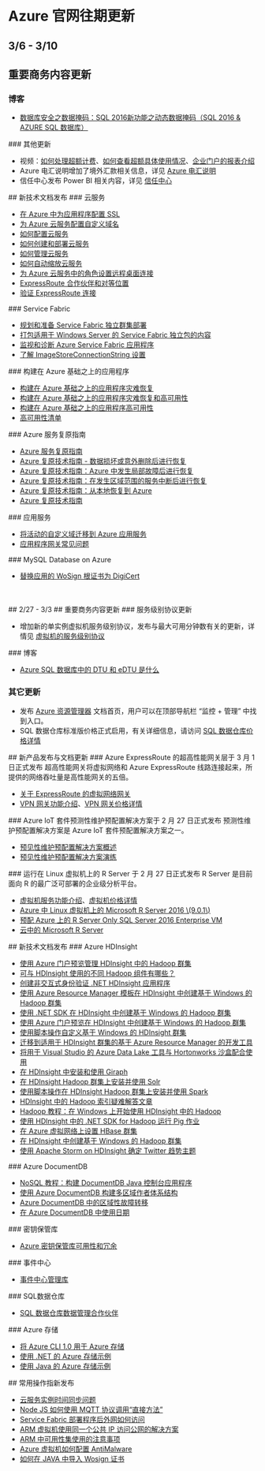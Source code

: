<properties
	pageTitle="Azure 官网往期更新 3月 | Azure"
    description="Azure 官网往期更新 3月"
    services=""
    documentationCenter=""
    authors=""
    manager=""
    editor=""
    tags=""/>

<tags ms.service="weekly-updates" ms.date="" wacn.date="" wacn.lang="cn"/>

# Azure 官网往期更新 
## 3/6 - 3/10 
## 重要商务内容更新
### 博客
<ul>
<li><a id="weekly-updates-march_6_10_blog-sqldatamasking" href="/blog/2017/03/10/sqldatamasking">数据库安全之数据掩码：SQL 2016新功能之动态数据掩码（SQL 2016 & AZURE SQL 数据库）</a></li>
</ul>
### 其他更新 
<ul>
<li>视频：<a id="weekly-updates-march_6_10_video-center" href="/video-center/">如何处理超额计费</a>、<a id="weekly-updates-march_6_10_video-center" href="/video-center/">如何查看超额具体使用情况</a>、<a id="weekly-updates-march_6_10_video-center" href="/video-center/">企业门户的报表介绍</a></li>
<li>Azure 电汇说明增加了境外汇款相关信息，详见 <a id="weekly-updates-march_6_10_pricing_azure-wire-transfer-overview" href="/pricing/billing/azure-wire-transfer-overview/">Azure 电汇说明</a></li>
<li>信任中心发布 Power BI 相关内容，详见 <a id="weekly-updates-march_6_10_trustcenter" href="//www.trustcenter.cn/">信任中心</a></li>
</ul>
## 新技术文档发布
### 云服务
<ul>
<li><a id="weekly-updates-march_6_10_documentation-cloud-services-configure-ssl-certificate-portal" href="/documentation/articles/cloud-services-configure-ssl-certificate-portal/">在 Azure 中为应用程序配置 SSL</a></li>
<li><a id="weekly-updates-march_6_10_documentation-cloud-services-custom-domain-name-portal" href="/documentation/articles/cloud-services-custom-domain-name-portal/">为 Azure 云服务配置自定义域名</a></li>
<li><a id="weekly-updates-march_6_10_documentation-cloud-services-how-to-configure-portal" href="/documentation/articles/cloud-services-how-to-configure-portal/">如何配置云服务</a></li>
<li><a id="weekly-updates-march_6_10_documentation-cloud-services-how-to-create-deploy-portal" href="/documentation/articles/cloud-services-how-to-create-deploy-portal/">如何创建和部署云服务</a></li>
<li><a id="weekly-updates-march_6_10_documentation-cloud-services-how-to-manage-portal" href="/documentation/articles/cloud-services-how-to-manage-portal/">如何管理云服务</a></li>
<li><a id="weekly-updates-march_6_10_documentation-cloud-services-how-to-scale-portal" href="/documentation/articles/cloud-services-how-to-scale-portal/">如何自动缩放云服务</a></li>
<li><a id="weekly-updates-march_6_10_documentation-cloud-services-role-enable-remote-desktop-new-portal" href="/documentation/articles/cloud-services-role-enable-remote-desktop-new-portal/">为 Azure 云服务中的角色设置远程桌面连接</a></li>
<li><a id="weekly-updates-march_6_10_documentation-expressroute-locations-providers" href="/documentation/articles/expressroute-locations-providers/">ExpressRoute 合作伙伴和对等位置</a></li>
<li><a id="weekly-updates-march_6_10_documentation-expressroute-troubleshooting-expressroute-overview" href="/documentation/articles/expressroute-troubleshooting-expressroute-overview/">验证 ExpressRoute 连接</a></li>
</ul>
### Service Fabric
<ul>
<li><a id="weekly-updates-march_6_10_documentation-service-fabric-cluster-standalone-deployment-preparation" href="/documentation/articles/service-fabric-cluster-standalone-deployment-preparation/">规划和准备 Service Fabric 独立群集部署</a></li>
<li><a id="weekly-updates-march_6_10_documentation-service-fabric-cluster-standalone-package-contents" href="/documentation/articles/service-fabric-cluster-standalone-package-contents/">打包适用于 Windows Server 的 Service Fabric 独立包的内容</a></li>
<li><a id="weekly-updates-march_6_10_documentation-service-fabric-diagnostics-overview" href="/documentation/articles/service-fabric-diagnostics-overview/">监视和诊断 Azure Service Fabric 应用程序</a></li>
<li><a id="weekly-updates-march_6_10_documentation-service-fabric-image-store-connection-string" href="/documentation/articles/service-fabric-image-store-connection-string/">了解 ImageStoreConnectionString 设置</a></li>
</ul>
### 构建在 Azure 基础之上的应用程序
<ul>
<li><a id="weekly-updates-march_6_10_documentation-resiliency-disaster-recovery-azure-applications" href="/documentation/articles/resiliency-disaster-recovery-azure-applications/">构建在 Azure 基础之上的应用程序灾难恢复</a></li>
<li><a id="weekly-updates-march_6_10_documentation-resiliency-disaster-recovery-high-availability-azure-applications" href="/documentation/articles/resiliency-disaster-recovery-high-availability-azure-applications/">构建在 Azure 基础之上的应用程序灾难恢复和高可用性</a></li>
<li><a id="weekly-updates-march_6_10_documentation-resiliency-high-availability-azure-applications" href="/documentation/articles/resiliency-high-availability-azure-applications/">构建在 Azure 基础之上的应用程序高可用性</a></li>
<li><a id="weekly-updates-march_6_10_documentation-resiliency-high-availability-checklist" href="/documentation/articles/resiliency-high-availability-checklist/">高可用性清单</a></li>
</ul>
### Azure 服务复原指南
<ul>
<li><a id="weekly-updates-march_6_10_documentation-resiliency-service-guidance-index" href="/documentation/articles/resiliency-service-guidance-index/">Azure 服务复原指南</a></li>
<li><a id="weekly-updates-march_6_10_documentation-resiliency-technical-guidance-recovery-data-corruption" href="/documentation/articles/resiliency-technical-guidance-recovery-data-corruption/">Azure 复原技术指南 - 数据损坏或意外删除后进行恢复</a></li>
<li><a id="weekly-updates-march_6_10_documentation-resiliency-technical-guidance-recovery-local-failures" href="/documentation/articles/resiliency-technical-guidance-recovery-local-failures/">Azure 复原技术指南：Azure 中发生局部故障后进行恢复</a></li>
<li><a id="weekly-updates-march_6_10_documentation-resiliency-technical-guidance-recovery-loss-azure-region" href="/documentation/articles/resiliency-technical-guidance-recovery-loss-azure-region/">Azure 复原技术指南：在发生区域范围的服务中断后进行恢复</a></li>
<li><a id="weekly-updates-march_6_10_documentation-resiliency-technical-guidance-recovery-on-premises-azure" href="/documentation/articles/resiliency-technical-guidance-recovery-on-premises-azure/">Azure 复原技术指南：从本地恢复到 Azure</a></li>
<li><a id="weekly-updates-march_6_10_documentation-resiliency-technical-guidance" href="/documentation/articles/resiliency-technical-guidance/">Azure 复原技术指南</a></li>
</ul>
### 应用服务
<ul>
<li><a id="weekly-updates-march_6_10_documentation-app-service-custom-domain-name-migrate" href="/documentation/articles/app-service-custom-domain-name-migrate/">将活动的自定义域迁移到 Azure 应用服务</a></li>
<li><a id="weekly-updates-march_6_10_documentation-application-gateway-faq" href="/documentation/articles/application-gateway-faq/">应用程序网关常见问题</a></li>
</ul>
### MySQL Database on Azure  
<ul>
<li><a id="weekly-updates-march_6_10_documentation-mysql-database-wosign-digicert-rotate" href="/documentation/articles/mysql-database-wosign-digicert-rotate/">替换应用的 WoSign 根证书为 DigiCert</a></li>
</ul>
</br>
</br>
## 2/27 - 3/3 
## 重要商务内容更新
### 服务级别协议更新  
<ul>
<li>增加新的单实例虚拟机服务级别协议，发布与最大可用分钟数有关的更新，详情见 <a id="weekly-update-march_3_support_virtual-machines" href="/support/sla/virtual-machines/">虚拟机的服务级别协议</a></li>
</ul>
### 博客
<ul>
<li><a id="weekly-update-march_3_blog_AzureDtuAndEdtu" href="/blog/2017/02/28/AzureDtuAndEdtu/">Azure SQL 数据库中的 DTU 和 eDTU 是什么</a></li>
</ul>

### 其它更新
<ul>
<li>发布 <a id="weekly-update-march_3_documentation_azure-resource-manager" href="/documentation/services/azure-resource-manager/">Azure 资源管理器</a> 文档首页，用户可以在顶部导航栏 “监控 + 管理” 中找到入口。</li>
<li>SQL 数据仓库标准版价格正式启用，有关详细信息，请访问 <a id="weekly-update-march_3_pricing_sql-data-warehouse" href="/pricing/details/sql-data-warehouse/">SQL 数据仓库价格详情</a></li>
</ul>
## 新产品发布与文档更新
### Azure ExpressRoute 的超高性能网关层于 3 月 1 日正式发布
超高性能网关将虚拟网络和 Azure ExpressRoute 线路连接起来，所提供的网络吞吐量是高性能网关的五倍。
<ul>
<li><a id="weekly-update-march_3_documentation_expressroute-about-virtual-network-gateways" href="/documentation/articles/expressroute-about-virtual-network-gateways/">关于 ExpressRoute 的虚拟网络网关</a></li>
<li><a id="weekly-update-march_3_home_vpn-gateway" href="/home/features/vpn-gateway/">VPN 网关功能介绍</a>、<a id="weekly-update-march_3_pricing_vpn-gateway" href="/pricing/details/vpn-gateway/">VPN 网关价格详情</a></li>
</ul>
### Azure IoT 套件预测性维护预配置解决方案于 2 月 27 日正式发布
预测性维护预配置解决方案是 Azure IoT 套件预配置解决方案之一。
<ul>
<li><a id="weekly-update-march_3_documentation_iot-suite-predictive-overview" href="/documentation/articles/iot-suite-predictive-overview/">预见性维护预配置解决方案概述</a></li>
<li><a id="weekly-update-march_3_documentation_iot-suite-predictive-walkthrough" href="/documentation/articles/iot-suite-predictive-walkthrough/">预见性维护预配置解决方案演练</a></li>
</ul>
### 运行在 Linux 虚拟机上的 R Server 于 2 月 27 日正式发布
R Server 是目前面向 R 的最广泛可部署的企业级分析平台。
<ul>
<li><a id="weekly-update-march_3_home_virtual-machines" href="/home/features/virtual-machines/">虚拟机服务功能介绍</a>、<a id="weekly-update-march_3_pricing_virtual-machines" href="/pricing/details/virtual-machines/">虚拟机价格详情</a></li>
<li><a id="weekly-update-march_3_documentation_microsoft-r-vm-azure-rserver-linux-9.0.1" href="/documentation/articles/microsoft-r-vm-azure-rserver-linux-9.0.1/">Azure 中 Linux 虚拟机上的 Microsoft R Server 2016 \(9.0.1\)</a></li>
<li><a id="weekly-update-march_3_documentation_microsoft-r-vm-azure-rserver-sql-server-2016-enterprise" href="/documentation/articles/microsoft-r-vm-azure-rserver-sql-server-2016-enterprise/">预配 Azure 上的 R Server Only SQL Server 2016 Enterprise VM</a></li>
<li><a id="weekly-update-march_3_documentation_microsoft-r-vm-cloud" href="/documentation/articles/microsoft-r-vm-cloud/">云中的 Microsoft R Server</a></li>
</ul>
## 新技术文档发布
### Azure HDInsight 
<ul>
<li><a id="weekly-update-march_3_documentation-hdinsight-administer-use-management-portal" href="/documentation/articles/hdinsight-administer-use-management-portal/">使用 Azure 门户预览管理 HDInsight 中的 Hadoop 群集</a></li>
<li><a id="weekly-update-march_3_documentation-hdinsight-component-versioning" href="/documentation/articles/hdinsight-component-versioning/">可与 HDInsight 使用的不同 Hadoop 组件有哪些？</a></li>
<li><a id="weekly-update-march_3_documentation-hdinsight-create-non-interactive-authentication-dotnet-applications" href="/documentation/articles/hdinsight-create-non-interactive-authentication-dotnet-applications/">创建非交互式身份验证 .NET HDInsight 应用程序</a></li>
<li><a id="weekly-update-march_3_documentation-hdinsight-hadoop-create-windows-clusters-arm-templates" href="/documentation/articles/hdinsight-hadoop-create-windows-clusters-arm-templates/">使用 Azure Resource Manager 模板在 HDInsight 中创建基于 Windows 的 Hadoop 群集</a></li>
<li><a id="weekly-update-march_3_documentation-hdinsight-hadoop-create-windows-clusters-dotnet-sdk" href="/documentation/articles/hdinsight-hadoop-create-windows-clusters-dotnet-sdk/">使用 .NET SDK 在 HDInsight 中创建基于 Windows 的 Hadoop 群集</a></li>
<li><a id="weekly-update-march_3_documentation-hdinsight-hadoop-create-windows-clusters-portal" href="/documentation/articles/hdinsight-hadoop-create-windows-clusters-portal/">使用 Azure 门户预览在 HDInsight 中创建基于 Windows 的 Hadoop 群集</a></li>
<li><a id="weekly-update-march_3_documentation-hdinsight-hadoop-customize-cluster" href="/documentation/articles/hdinsight-hadoop-customize-cluster/">使用脚本操作自定义基于 Windows 的 HDInsight 群集</a></li>
<li><a id="weekly-update-march_3_documentation-hdinsight-hadoop-development-using-azure-resource-manager" href="/documentation/articles/hdinsight-hadoop-development-using-azure-resource-manager/">迁移到适用于 HDInsight 群集的基于 Azure Resource Manager 的开发工具</a></li>
<li><a id="weekly-update-march_3_documentation-hdinsight-hadoop-emulator-visual-studio" href="/documentation/articles/hdinsight-hadoop-emulator-visual-studio/">将用于 Visual Studio 的 Azure Data Lake 工具与 Hortonworks 沙盒配合使用</a></li>
<li><a id="weekly-update-march_3_documentation-hdinsight-hadoop-giraph-install" href="/documentation/articles/hdinsight-hadoop-giraph-install/">在 HDInsight 中安装和使用 Giraph</a></li>
<li><a id="weekly-update-march_3_documentation-hdinsight-hadoop-solr-install" href="/documentation/articles/hdinsight-hadoop-solr-install/">在 HDInsight Hadoop 群集上安装并使用 Solr</a></li>
<li><a id="weekly-update-march_3_documentation-hdinsight-hadoop-spark-install" href="/documentation/articles/hdinsight-hadoop-spark-install/">使用脚本操作在 HDInsight Hadoop 群集上安装并使用 Spark</a></li>
<li><a id="weekly-update-march_3_documentation-hdinsight-hadoop-stack-trace-error-messages" href="/documentation/articles/hdinsight-hadoop-stack-trace-error-messages/">HDInsight 中的 Hadoop 索引疑难解答文章</a></li>
<li><a id="weekly-update-march_3_documentation-hdinsight-hadoop-tutorial-get-started-windows" href="/documentation/articles/hdinsight-hadoop-tutorial-get-started-windows/">Hadoop 教程：在 Windows 上开始使用 HDInsight 中的 Hadoop</a></li>
<li><a id="weekly-update-march_3_documentation-hdinsight-hadoop-use-pig-dotnet-sdk" href="/documentation/articles/hdinsight-hadoop-use-pig-dotnet-sdk/">使用 HDInsight 中的 .NET SDK for Hadoop 运行 Pig 作业</a></li>
<li><a id="weekly-update-march_3_documentation-hdinsight-hbase-provision-vnet" href="/documentation/articles/hdinsight-hbase-provision-vnet/">在 Azure 虚拟网络上设置 HBase 群集</a></li>
<li><a id="weekly-update-march_3_documentation-hdinsight-provision-clusters" href="/documentation/articles/hdinsight-provision-clusters/">在 HDInsight 中创建基于 Windows 的 Hadoop 群集</a></li>
<li><a id="weekly-update-march_3_documentation-hdinsight-storm-twitter-trending" href="/documentation/articles/hdinsight-storm-twitter-trending/">使用 Apache Storm on HDInsight 确定 Twitter 趋势主题</a></li>
</ul>
### Azure DocumentDB
<ul>
<li><a id="weekly-update-march_3_documentation-documentdb-java-get-started" href="/documentation/articles/documentdb-java-get-started/">NoSQL 教程：构建 DocumentDB Java 控制台应用程序</a></li>
<li><a id="weekly-update-march_3_documentation-documentdb-multi-region-writers" href="/documentation/articles/documentdb-multi-region-writers/">使用 Azure DocumentDB 构建多区域作者体系结构</a></li>
<li><a id="weekly-update-march_3_documentation-documentdb-regional-failovers" href="/documentation/articles/documentdb-regional-failovers/">Azure DocumentDB 中的区域性故障转移</a></li>
<li><a id="weekly-update-march_3_documentation-documentdb-working-with-dates" href="/documentation/articles/documentdb-working-with-dates/">在 Azure DocumentDB 中使用日期</a></li>
</ul>
### 密钥保管库
<ul>
<li><a id="weekly-update-march_3_documentation-key-vault-disaster-recovery-guidance" href="/documentation/articles/key-vault-disaster-recovery-guidance/">Azure 密钥保管库可用性和冗余</a></li>
</ul>
### 事件中心
<ul>
<li><a id="weekly-update-march_3_documentation-event-hubs-management-libraries" href="/documentation/articles/event-hubs-management-libraries/">事件中心管理库</a></li>
</ul>
### SQL数据仓库
<ul>
<li><a id="weekly-update-march_3_documentation-sql-data-warehouse-partner-data-management" href="/documentation/articles/sql-data-warehouse-partner-data-management/">SQL 数据仓库数据管理合作伙伴</a></li>
</ul>
### Azure 存储
<ul>
<li><a id="weekly-update-march_3_documentation-storage-azure-cli-nodejs" href="/documentation/articles/storage-azure-cli-nodejs/">将 Azure CLI 1.0 用于 Azure 存储</a></li>
<li><a id="weekly-update-march_3_documentation-storage-samples-dotnet" href="/documentation/articles/storage-samples-dotnet/">使用 .NET 的 Azure 存储示例</a></li>
<li><a id="weekly-update-march_3_documentation-storage-samples-java" href="/documentation/articles/storage-samples-java/">使用 Java 的 Azure 存储示例</a></li>
</ul>
## 常用操作指新发布
<ul>
<li><a id="weekly-update-march_3_documentation-aog-cloud-services-qa-instance-time-sync" href="/documentation/articles/aog-cloud-services-qa-instance-time-sync/">云服务实例时间同步问题</a></li>
<li><a id="weekly-update-march_3_documentation-aog-iot-hub-howto-use-mqtt-protocol-call-direct-method" href="/documentation/articles/aog-iot-hub-howto-use-mqtt-protocol-call-direct-method/">Node JS 如何使用 MQTT 协议调用“直接方法”</a></li>
<li><a id="weekly-update-march_3_documentation-aog-service-fabric-deployment-howto-access-through-internet" href="/documentation/articles/aog-service-fabric-deployment-howto-access-through-internet/">Service Fabric 部署程序后外网如何访问</a></li>
<li><a id="weekly-update-march_3_documentation-aog-virtual-machines-access-public-network-with-same-pip" href="/documentation/articles/aog-virtual-machines-access-public-network-with-same-pip/">ARM 虚拟机使用同一个公共 IP 访问公网的解决方案</a></li>
<li><a id="weekly-update-march_3_documentation-aog-virtual-machines-ha-arm-matters-needing-attention" href="/documentation/articles/aog-virtual-machines-ha-arm-matters-needing-attention/">ARM 中可用性集使用的注意事项</a></li>
<li><a id="weekly-update-march_3_documentation-aog-virtual-machines-howto-configure-antimalware" href="/documentation/articles/aog-virtual-machines-howto-configure-antimalware/">Azure 虚拟机如何配置 AntiMalware</a></li>
<li><a id="weekly-update-march_3_documentation-aog-web-apps-qa-java-import-wosign-certification" href="/documentation/articles/aog-web-apps-qa-java-import-wosign-certification/">如何在 JAVA 中导入 Wosign 证书</a></li>
</ul>